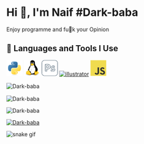 <h1>Hi 👋, I'm Naif #Dark-baba</h1>
<p>Enjoy programme  and fu🖕k your Opinion </p>
<h2>🚀 Languages and Tools I Use</h2>
<p><a target="_blank" href="https://raw.githubusercontent.com/devicons/devicon/master/icons/python/python-original.svg" style="display: inline-block;"><img src="https://raw.githubusercontent.com/devicons/devicon/master/icons/python/python-original.svg" alt="python" width="42" height="42" /></a>
<a target="_blank" href="https://raw.githubusercontent.com/devicons/devicon/master/icons/linux/linux-original.svg" style="display: inline-block;"><img src="https://raw.githubusercontent.com/devicons/devicon/master/icons/linux/linux-original.svg" alt="linux" width="42" height="42" /></a>
<a target="_blank" href="https://raw.githubusercontent.com/devicons/devicon/master/icons/photoshop/photoshop-line.svg" style="display: inline-block;"><img src="https://raw.githubusercontent.com/devicons/devicon/master/icons/photoshop/photoshop-line.svg" alt="photoshop" width="42" height="42" /></a>
<a target="_blank" href="https://www.vectorlogo.zone/logos/adobe_illustrator/adobe_illustrator-icon.svg" style="display: inline-block;"><img src="https://www.vectorlogo.zone/logos/adobe_illustrator/adobe_illustrator-icon.svg" alt="illustrator" width="42" height="42" /></a>
<a target="_blank" href="https://raw.githubusercontent.com/devicons/devicon/master/icons/javascript/javascript-original.svg" style="display: inline-block;"><img src="https://raw.githubusercontent.com/devicons/devicon/master/icons/javascript/javascript-original.svg" alt="javascript" width="42" height="42" /></a></p>
<p><img align="center" src="https://github-readme-stats.vercel.app/api?username=Dark-baba&show_icons=true&locale=en" alt="Dark-baba" /></p>
<p><img align="center" src="https://github-readme-streak-stats.herokuapp.com/?user=Dark-baba&" alt="Dark-baba" /></p>
<p><img src="https://github-readme-stats.vercel.app/api/top-langs?username=Dark-baba&show_icons=true&locale=en&layout=compact" alt="Dark-baba" /></p>
<p><a href="https://github.com/ryo-ma/github-profile-trophy"><img src="https://github-profile-trophy.vercel.app/?username=Dark-baba" alt="Dark-baba" /></a></p>




![snake gif](https://github.com/Dark-baba/Dark-baba/blob/output/github-contribution-grid-snake.gif)
